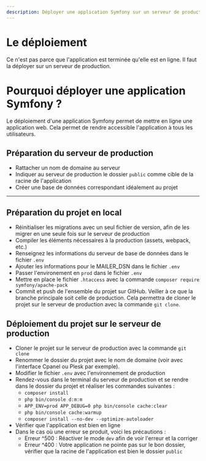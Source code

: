 ```yaml
---
description: Déployer une application Symfony sur un serveur de production
---
```


# Le déploiement

Ce n'est pas parce que l'application est terminée qu'elle est en ligne. Il faut la déployer sur un serveur de production.

# Pourquoi déployer une application Symfony ?

Le déploiement d'une application Symfony permet de mettre en ligne une application web. Cela permet de rendre accessible l'application à tous les utilisateurs.

## Préparation du serveur de production

- Rattacher un nom de domaine au serveur
- Indiquer au serveur de production le dossier `public` comme cible de la racine de l'application
- Créer une base de données correspondant idéalement au projet

---

## Préparation du projet en local

- Réinitialiser les migrations avec un seul fichier de version, afin de les migrer en une seule fois sur le serveur de production
- Compiler les éléments nécessaires à la production (assets, webpack, etc.)
- Renseignez les informations du serveur de base de données dans le fichier `.env` 
- Ajouter les informations pour le MAILER_DSN dans le fichier `.env`
- Passer l'environement en `prod` dans le fichier `.env`
- Mettre en place le fichier `.htaccess` avec la commande `composer require symfony/apache-pack`
- Commit et push de l'ensemble du projet sur GitHub. Veiller à ce que la branche principale soit celle de production. Cela permettra de cloner le projet sur le serveur de production avec la commande `git clone`.

## Déploiement du projet sur le serveur de production

- Cloner le projet sur le serveur de production avec la commande `git clone`
- Renommer le dossier du projet avec le nom de domaine (voir avec l'interface Cpanel ou Plesk par exemple).
- Modifier le fichier `.env` avec l'environnement de production
- Rendez-vous dans le terminal du serveur de production et se rendre dans le dossier du projet et réaliser les commandes suivantes :
  - `composer install`
  - `php bin/console d:m:m`
  - `APP_ENV=prod APP_DEBUG=0 php bin/console cache:clear`
  - `php bin/console cache:warmup`
  - `composer install --no-dev --optimize-autoloader`
- Vérifier que l'application est bien en ligne
- Dans le cas où une erreur se produit, voici les précautions :
  - Erreur ^500 : Réactiver le mode `dev` afin de voir l'erreur et la corriger
  - Erreur ^400 : Votre application ne pointe pas sur le bon dossier, vérifier que la racine de l'application est bien le dossier `public`
